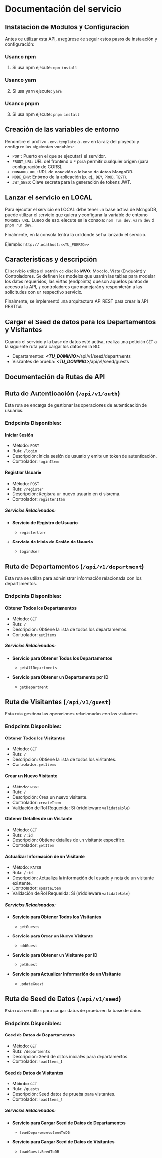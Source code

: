 # Documentación del servicio

## Instalación de Módulos y Configuración

Antes de utilizar esta API, asegúrese de seguir estos pasos de instalación y configuración:

### Usando npm

1. Si usa npm ejecute: `npm install`

### Usando yarn

2. Si usa yarn ejecute: `yarn`

### Usando pnpm

3. Si usa npm ejecute: `pnpm install`

## Creación de las variables de entorno

Renombre el archivo `.env.template` a `.env` en la raíz del proyecto y configure las siguientes variables:

- `PORT`: Puerto en el que se ejecutará el servidor.
- `FRONT_URL`: URL del frontend o `*` para permitir cualquier origen (para configuración de CORS).
- `MONGODB_URL`: URL de conexión a la base de datos MongoDB.
- `NODE_ENV`: Entorno de la aplicación (p. ej., `DEV`, `PROD`, `TEST`).
- `JWT_SEED`: Clave secreta para la generación de tokens JWT.

## Lanzar el servicio en LOCAL

Para ejecutar el servicio en LOCAL debe tener un base activa de MongoDB, puede utilizar el servicio que quiera y configurar la variable de entorno `MONGODB_URL`. Luego de eso, ejecute en la consola: `npm run dev`, `yarn dev` ó `pnpm run dev`.

Finalmente, en la consola tentrá la url donde se ha lanzado el servicio.

Ejemplo: `http://localhost:<<TU_PUERTO>>`

## Características y descripción

El servicio utiliza el patrón de diseño **MVC**: Modelo, Vista (Endpoint) y Controladores. Se definen los modelos que usarán las tablas para modelar los datos requeridos, las vistas (endpoints) que son aquellos puntos de acceso a la API, y controladores que manejarán y responderán a las solicitudes con un respectivo servicio.

Finalmente, se implementó una arquitectura API REST para crear la API RESTful.

## Cargar el Seed de datos para los Departamentos y Visitantes

Cuando el servicio y la base de datos esté activa, realiza una petición `GET` a la siguiente ruta para cargar los datos en la BD:

- Departamentos: **_<TU_DOMINIO>_**/api/v1/seed/departments
- Visitantes de prueba: **_<TU_DOMINIO>_**/api/v1/seed/guests

## Documentación de Rutas de API

## Ruta de Autenticación (`/api/v1/auth`)

Esta ruta se encarga de gestionar las operaciones de autenticación de usuarios.

### Endpoints Disponibles:

#### Iniciar Sesión

- Método: `POST`
- Ruta: `/login`
- Descripción: Inicia sesión de usuario y emite un token de autenticación.
- Controlador: `loginItem`

#### Registrar Usuario

- Método: `POST`
- Ruta: `/register`
- Descripción: Registra un nuevo usuario en el sistema.
- Controlador: `registerItem`

##### Servicios Relacionados:

- **Servicio de Registro de Usuario**

  - `registerUser`

- **Servicio de Inicio de Sesión de Usuario**

  - `loginUser`

## Ruta de Departamentos (`/api/v1/department`)

Esta ruta se utiliza para administrar información relacionada con los departamentos.

### Endpoints Disponibles:

#### Obtener Todos los Departamentos

- Método: `GET`
- Ruta: `/`
- Descripción: Obtiene la lista de todos los departamentos.
- Controlador: `getItems`

##### Servicios Relacionados:

- **Servicio para Obtener Todos los Departamentos**

  - `getAllDepartments`

- **Servicio para Obtener un Departamento por ID**

  - `getDepartment`

## Ruta de Visitantes (`/api/v1/guest`)

Esta ruta gestiona las operaciones relacionadas con los visitantes.

### Endpoints Disponibles:

#### Obtener Todos los Visitantes

- Método: `GET`
- Ruta: `/`
- Descripción: Obtiene la lista de todos los visitantes.
- Controlador: `getItems`

#### Crear un Nuevo Visitante

- Método: `POST`
- Ruta: `/`
- Descripción: Crea un nuevo visitante.
- Controlador: `createItem`
- Validación de Rol Requerida: Sí (middleware `validateRole`)

#### Obtener Detalles de un Visitante

- Método: `GET`
- Ruta: `/:id`
- Descripción: Obtiene detalles de un visitante específico.
- Controlador: `getItem`

#### Actualizar Información de un Visitante

- Método: `PATCH`
- Ruta: `/:id`
- Descripción: Actualiza la información del estado y nota de un visitante existente.
- Controlador: `updateItem`
- Validación de Rol Requerida: Sí (middleware `validateRole`)

##### Servicios Relacionados:

- **Servicio para Obtener Todos los Visitantes**

  - `getGuests`

- **Servicio para Crear un Nuevo Visitante**

  - `addGuest`

- **Servicio para Obtener un Visitante por ID**

  - `getGuest`

- **Servicio para Actualizar Información de un Visitante**

  - `updateGuest`

## Ruta de Seed de Datos (`/api/v1/seed`)

Esta ruta se utiliza para cargar datos de prueba en la base de datos.

### Endpoints Disponibles:

#### Seed de Datos de Departamentos

- Método: `GET`
- Ruta: `/departments`
- Descripción: Seed de datos iniciales para departamentos.
- Controlador: `loadItems_1`

#### Seed de Datos de Visitantes

- Método: `GET`
- Ruta: `/guests`
- Descripción: Seed datos de prueba para visitantes.
- Controlador: `loadItems_2`

##### Servicios Relacionados:

- **Servicio para Cargar Seed de Datos de Departamentos**

  - `loadDepartmentsSeedToDB`

- **Servicio para Cargar Seed de Datos de Visitantes**

  - `loadGuestsSeedToDB`
